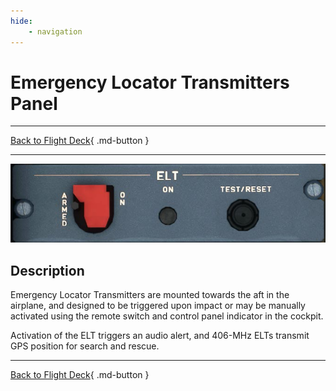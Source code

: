 ```yaml
---
hide:
    - navigation
---
```


# Emergency Locator Transmitters Panel

---

[Back to Flight Deck](../index.md){ .md-button }

---

![ELT Panel](../../../assets/a32nx-briefing/overhead-aft-panel/ELT.jpg "ELT Panel")

## Description

Emergency Locator Transmitters are mounted towards the aft in the airplane, and designed to be triggered upon impact or may be manually activated using the remote switch and control panel indicator in the cockpit.

Activation of the ELT triggers an audio alert, and 406-MHz ELTs transmit GPS position for search and rescue.

---

[Back to Flight Deck](../index.md){ .md-button }

